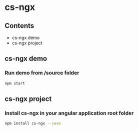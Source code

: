 # cs-ngx

## Contents

- cs-ngx demo
- cs-ngx project

## cs-ngx demo

### Run demo from /source folder
```bash
npm start
```

## cs-ngx project

### Install cs-ngx in your angular application root folder
```bash
npm install cs-ngx --save
```